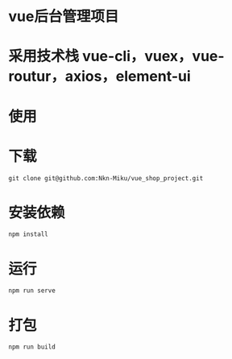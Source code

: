 # vue后台管理项目

# 采用技术栈 vue-cli，vuex，vue-routur，axios，element-ui


# 使用

# 下载
```
git clone git@github.com:Nkn-Miku/vue_shop_project.git
```
# 安装依赖

```
npm install
```

# 运行

```
npm run serve
```

# 打包

```
npm run build
```
